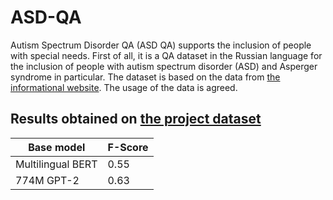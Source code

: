 # ASD-QA

Autism Spectrum Disorder QA (ASD QA) supports the inclusion of people with special needs. First of all, it is a QA dataset in the Russian language for the inclusion of people with autism spectrum disorder (ASD) and Asperger syndrome in particular. The dataset is based on the data from [the informational website](https://aspergers.ru). The usage of the data is agreed.


## Results obtained on [the project dataset](https://doi.org/10.6084/m9.figshare.13295831)

|Base model | F-Score |
|-----------|---------|
|Multilingual BERT | 0.55 |
|774M GPT-2 | 0.63 |
